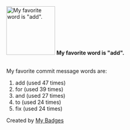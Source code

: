 <img src="https://github.com/my-badges/my-badges/blob/master/src/all-badges/favorite-word/favorite-word.png?raw=true" alt="My favorite word is &quot;add&quot;." title="My favorite word is &quot;add&quot;." width="128">
<strong>My favorite word is &quot;add&quot;.</strong>
<br><br>

My favorite commit message words are:

1. add (used 47 times)
2. for (used 39 times)
3. and (used 27 times)
4. to (used 24 times)
5. fix (used 24 times)


Created by <a href="https://github.com/my-badges/my-badges">My Badges</a>